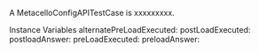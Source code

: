 A MetacelloConfigAPITestCase is xxxxxxxxx.Instance Variables	alternatePreLoadExecuted:		<Object>	postLoadExecuted:		<Object>	postloadAnswer:		<Object>	preLoadExecuted:		<Object>	preloadAnswer:		<Object>alternatePreLoadExecuted	- xxxxxpostLoadExecuted	- xxxxxpostloadAnswer	- xxxxxpreLoadExecuted	- xxxxxpreloadAnswer	- xxxxx